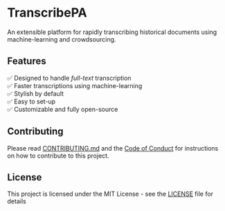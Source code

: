 # TranscribePA
An extensible platform for rapidly transcribing historical documents using machine-learning and crowdsourcing.

## Features

✅ Designed to handle *full-text* transcription  
✅ Faster transcriptions using machine-learning  
✅ Stylish by default  
✅ Easy to set-up  
✅ Customizable and fully open-source  

## Contributing

Please read [CONTRIBUTING.md](CONTRIBUTING.md) and the [Code of Conduct](CODE_OF_CONDUCT.md) for instructions on how to contribute to this project.

## License

This project is licensed under the MIT License - see the [LICENSE](LICENSE) file for details
